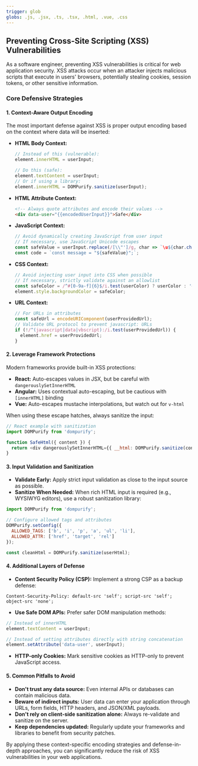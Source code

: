 ```yaml
---
trigger: glob
globs: .js, .jsx, .ts, .tsx, .html, .vue, .css
---
```


## Preventing Cross-Site Scripting (XSS) Vulnerabilities

As a software engineer, preventing XSS vulnerabilities is critical for web application security. XSS attacks occur when an attacker injects malicious scripts that execute in users' browsers, potentially stealing cookies, session tokens, or other sensitive information.

### Core Defensive Strategies

#### 1. Context-Aware Output Encoding

The most important defense against XSS is proper output encoding based on the context where data will be inserted:

* **HTML Body Context:**
  ```javascript
  // Instead of this (vulnerable):
  element.innerHTML = userInput;
  
  // Do this (safe):
  element.textContent = userInput;
  // Or if using a library:
  element.innerHTML = DOMPurify.sanitize(userInput);
  ```

* **HTML Attribute Context:**
  ```html
  <!-- Always quote attributes and encode their values -->
  <div data-user="{{encodedUserInput}}">Safe</div>
  ```

* **JavaScript Context:**
  ```javascript
  // Avoid dynamically creating JavaScript from user input
  // If necessary, use JavaScript Unicode escapes
  const safeValue = userInput.replace(/[\\"']/g, char => `\u${char.charCodeAt(0).toString(16).padStart(4, '0')}`);
  const code = `const message = "${safeValue}";`;
  ```

* **CSS Context:**
  ```javascript
  // Avoid injecting user input into CSS when possible
  // If necessary, strictly validate against an allowlist
  const safeColor = /^#[0-9a-f]{6}$/i.test(userColor) ? userColor : '#default';
  element.style.backgroundColor = safeColor;
  ```

* **URL Context:**
  ```javascript
  // For URLs in attributes
  const safeUrl = encodeURIComponent(userProvidedUrl);
  // Validate URL protocol to prevent javascript: URLs
  if (!/^(javascript|data|vbscript):/i.test(userProvidedUrl)) {
    element.href = userProvidedUrl;
  }
  ```

#### 2. Leverage Framework Protections

Modern frameworks provide built-in XSS protections:

* **React:** Auto-escapes values in JSX, but be careful with `dangerouslySetInnerHTML`
* **Angular:** Uses contextual auto-escaping, but be cautious with `[innerHTML]` binding
* **Vue:** Auto-escapes mustache interpolations, but watch out for `v-html`

When using these escape hatches, always sanitize the input:

```javascript
// React example with sanitization
import DOMPurify from 'dompurify';

function SafeHtml({ content }) {
  return <div dangerouslySetInnerHTML={{ __html: DOMPurify.sanitize(content) }} />;
}
```

#### 3. Input Validation and Sanitization

* **Validate Early:** Apply strict input validation as close to the input source as possible.
* **Sanitize When Needed:** When rich HTML input is required (e.g., WYSIWYG editors), use a robust sanitization library:

```javascript
import DOMPurify from 'dompurify';

// Configure allowed tags and attributes
DOMPurify.setConfig({
  ALLOWED_TAGS: ['b', 'i', 'p', 'a', 'ul', 'li'],
  ALLOWED_ATTR: ['href', 'target', 'rel']
});

const cleanHtml = DOMPurify.sanitize(userHtml);
```

#### 4. Additional Layers of Defense

* **Content Security Policy (CSP):** Implement a strong CSP as a backup defense:

```http
Content-Security-Policy: default-src 'self'; script-src 'self'; object-src 'none';
```

* **Use Safe DOM APIs:** Prefer safer DOM manipulation methods:

```javascript
// Instead of innerHTML
element.textContent = userInput;

// Instead of setting attributes directly with string concatenation
element.setAttribute('data-user', userInput);
```

* **HTTP-only Cookies:** Mark sensitive cookies as HTTP-only to prevent JavaScript access.

#### 5. Common Pitfalls to Avoid

* **Don't trust any data source:** Even internal APIs or databases can contain malicious data.
* **Beware of indirect inputs:** User data can enter your application through URLs, form fields, HTTP headers, and JSON/XML payloads.
* **Don't rely on client-side sanitization alone:** Always re-validate and sanitize on the server.
* **Keep dependencies updated:** Regularly update your frameworks and libraries to benefit from security patches.

By applying these context-specific encoding strategies and defense-in-depth approaches, you can significantly reduce the risk of XSS vulnerabilities in your web applications.
